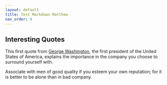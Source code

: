```yaml
---
layout: default
title: Test Markdown Matthew
nav_order: 9
---
```


## Interesting Quotes

This first quote from [George Washington](https://www.brainyquote.com/quotes/george_washington_135801?src=t_alone), the first president of the United States of America,  explains the importance in the company you choose to surround yourself with.

  Associate with men of good quality if you esteem your own reputation; for it is better to be alone than in bad company.
